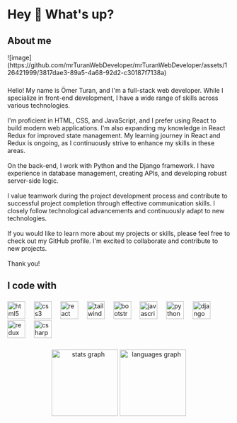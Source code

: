 <h1 align="left">Hey 👋 What's up?</h1>

###

<h2 align="left">About me</h2>
![image](https://github.com/mrTuranWebDeveloper/mrTuranWebDeveloper/assets/126421999/3817dae3-89a5-4a68-92d2-c30187f7138a)

###

<p align="left">Hello! My name is Ömer Turan, and I'm a full-stack web developer. While I specialize in front-end development, I have a wide range of skills across various technologies.<br><br>I'm proficient in HTML, CSS, and JavaScript, and I prefer using React to build modern web applications. I'm also expanding my knowledge in React Redux for improved state management. My learning journey in React and Redux is ongoing, as I continuously strive to enhance my skills in these areas.<br><br>On the back-end, I work with Python and the Django framework. I have experience in database management, creating APIs, and developing robust server-side logic.<br><br>I value teamwork during the project development process and contribute to successful project completion through effective communication skills. I closely follow technological advancements and continuously adapt to new technologies.<br><br>If you would like to learn more about my projects or skills, please feel free to check out my GitHub profile. I'm excited to collaborate and contribute to new projects.<br><br>Thank you!</p>

###

<h2 align="left">I code with</h2>

###

<div align="left">
  <img src="https://cdn.jsdelivr.net/gh/devicons/devicon/icons/html5/html5-original.svg" height="40" alt="html5 logo"  />
  <img width="12" />
  <img src="https://cdn.jsdelivr.net/gh/devicons/devicon/icons/css3/css3-original.svg" height="40" alt="css3 logo"  />
  <img width="12" />
  <img src="https://cdn.jsdelivr.net/gh/devicons/devicon/icons/react/react-original.svg" height="40" alt="react logo"  />
  <img width="12" />
  <img src="https://cdn.jsdelivr.net/gh/devicons/devicon/icons/tailwindcss/tailwindcss-original-wordmark.svg" height="40" alt="tailwindcss logo"  />
  <img width="12" />
  <img src="https://cdn.jsdelivr.net/gh/devicons/devicon/icons/bootstrap/bootstrap-original.svg" height="40" alt="bootstrap logo"  />
  <img width="12" />
  <img src="https://cdn.jsdelivr.net/gh/devicons/devicon/icons/javascript/javascript-original.svg" height="40" alt="javascript logo"  />
  <img width="12" />
  <img src="https://cdn.jsdelivr.net/gh/devicons/devicon/icons/python/python-original.svg" height="40" alt="python logo"  />
  <img width="12" />
  <img src="https://cdn.jsdelivr.net/gh/devicons/devicon/icons/django/django-plain.svg" height="40" alt="django logo"  />
  <img width="12" />
  <img src="https://cdn.jsdelivr.net/gh/devicons/devicon/icons/redux/redux-original.svg" height="40" alt="redux logo"  />
  <img width="12" />
  <img src="https://cdn.jsdelivr.net/gh/devicons/devicon/icons/csharp/csharp-original.svg" height="40" alt="csharp logo"  />
</div>

###

<div align="center">
  <img src="https://github-readme-stats.vercel.app/api?username=mrTuranWebDeveloper&hide_title=false&hide_rank=false&show_icons=true&include_all_commits=true&count_private=true&disable_animations=false&theme=dracula&locale=en&hide_border=false&order=1" height="150" alt="stats graph"  />
  <img src="https://github-readme-stats.vercel.app/api/top-langs?username=mrTuranWebDeveloper&locale=en&hide_title=false&layout=compact&card_width=320&langs_count=5&theme=dracula&hide_border=false&order=2" height="150" alt="languages graph"  />
</div>

###
